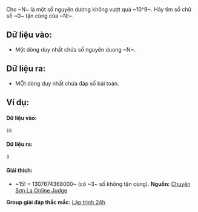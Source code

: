Cho ~N~ là một số nguyên dương không vượt quá ~10^9~. Hãy tìm số chữ số ~0~ tận cùng của ~N!~.

## Dữ liệu vào:
- Một dòng duy nhất chứa số nguyên duong ~N~.

## Dữ liệu ra:
- MỘt dòng duy nhất chứa đáp số bài toán.

## Ví dụ:
#### Dữ liệu vào:
```
15
```

#### Dữ liệu ra:
```
3
```

#### Giải thích:
- ~15! = 1307674368000~ (có ~3~ số không tận cùng).
**Nguồn:** [Chuyên Sơn La Online Judge](http://csloj.ddns.net/)

**Group giải đáp thắc mắc:** [Lập trình 24h](https://www.facebook.com/groups/1386904321519984)